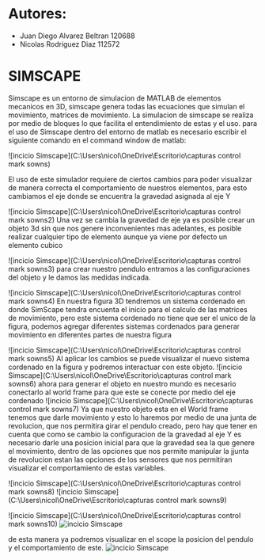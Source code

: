 ﻿# Autores:
* Juan Diego Alvarez Beltran 120688
* Nicolas Rodriguez Diaz 112572

# SIMSCAPE
Simscape es un entorno de simulacion de MATLAB de elementos mecanicos en 3D, simscape genera todas las ecuaciones que simulan el movimiento, matrices de movimiento. La simulacion de simscape se realiza por medio de bloques lo que facilita el entendimiento de estas y el uso.
para el uso de Simscape dentro del entorno de matlab es necesario escribir el siguiente comando en el command window de matlab:

![incicio Simscape](C:\Users\nicol\OneDrive\Escritorio\capturas control mark sowns)

El uso de este simulador requiere de ciertos cambios para poder visualizar de manera correcta el comportamiento de nuestros elementos, para esto cambiamos el eje donde se encuentra la gravedad asignada al eje Y

![incicio Simscape](C:\Users\nicol\OneDrive\Escritorio\capturas control mark sowns2)
Una vez se cambia la gravedad de eje ya es posible crear un objeto 3d sin que nos genere inconvenientes mas adelantes, es posible realizar cualquier tipo de elemento aunque ya viene por defecto un elemento cubico

![incicio Simscape](C:\Users\nicol\OneDrive\Escritorio\capturas control mark sowns3)
 para crear nuestro pendulo entramos a las configuraciones del objeto y le damos las medidas indicada.
 
![incicio Simscape](C:\Users\nicol\OneDrive\Escritorio\capturas control mark sowns4)
En nuestra figura 3D tendremos un sistema cordenado en donde SimScape tendra encuenta el inicio para el calculo de las matrices de movimiento, pero este sistema cordenado no tiene que ser el unico de la figura, podemos agregar diferentes sistemas cordenados para generar movimiento en diferentes partes de nuestra figura

![incicio Simscape](C:\Users\nicol\OneDrive\Escritorio\capturas control mark sowns5)
Al aplicar los cambios se puede visualizar el nuevo sistema cordenado en la figura y podremos interactuar con este objeto.
![incicio Simscape](C:\Users\nicol\OneDrive\Escritorio\capturas control mark sowns6)
ahora para generar el objeto en nuestro mundo es necesario conectarlo al world frame para que este se conecte por medio del eje cordenado
![incicio Simscape](C:\Users\nicol\OneDrive\Escritorio\capturas control mark sowns7)
 Ya que nuestro objeto esta en el World frame tenemos que darle movimiento y esto lo haremos por medio de una junta de revolucion, que nos permitira girar el pendulo creado, pero hay que tener en cuenta que como se cambio la configuracion de la gravedad al eje Y es necesario darle una posicion inicial para que la gravedad sea la que genere el movimiento, dentro de las opciones que nos permite manipular la jjunta de revolucion estan las opciones de los sensores que nos permitiran visualizar el comportamiento de estas variables.
 
![incicio Simscape](C:\Users\nicol\OneDrive\Escritorio\capturas control mark sowns8)
![incicio Simscape](C:\Users\nicol\OneDrive\Escritorio\capturas control mark sowns9)

![incicio Simscape](C:\Users\nicol\OneDrive\Escritorio\capturas control mark sowns10)
![incicio Simscape](file:///C:/Users/nicol/OneDrive/Escritorio/capturas%20control%20mark%20sowns/11.png)

de esta manera ya podremos visualizar en el scope la posicion del pendulo y el comportamiento de este.
![incicio Simscape](file:///C:/Users/nicol/OneDrive/Escritorio/capturas%20control%20mark%20sowns/12.png)

